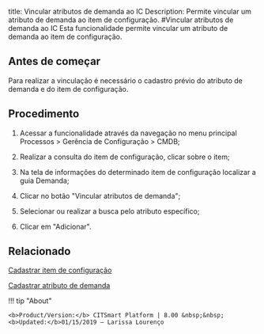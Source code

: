 title: Vincular atributos de demanda ao IC
Description: Permite vincular um atributo de demanda ao item de configuração.
#Vincular atributos de demanda ao IC
Esta funcionalidade permite vincular um atributo de demanda ao item de configuração.

Antes de começar
--------------------

Para realizar a vinculação é necessário o cadastro prévio do atributo de demanda
e do item de configuração.

Procedimento
----------------

1.  Acessar a funcionalidade através da navegação no menu principal Processos \>
    Gerência de Configuração \> CMDB;

2.  Realizar a consulta do item de configuração, clicar sobre o item;

3.  Na tela de informações do determinado item de configuração localizar a guia
    Demanda;

4.  Clicar no botão "Vincular atributos de demanda";

5.  Selecionar ou realizar a busca pelo atributo específico;

6.  Clicar em "Adicionar".

Relacionado
----------------

[Cadastrar item de configuração](/pt-br/citsmart-platform-8/processes/configuration/use/register-CI.html)

[Cadastrar atributo de demanda](/pt-br/citsmart-platform-8/processes/demand/use/register-demand-attribute.html)

!!! tip "About"

    <b>Product/Version:</b> CITSmart Platform | 8.00 &nbsp;&nbsp;
    <b>Updated:</b>01/15/2019 – Larissa Lourenço

